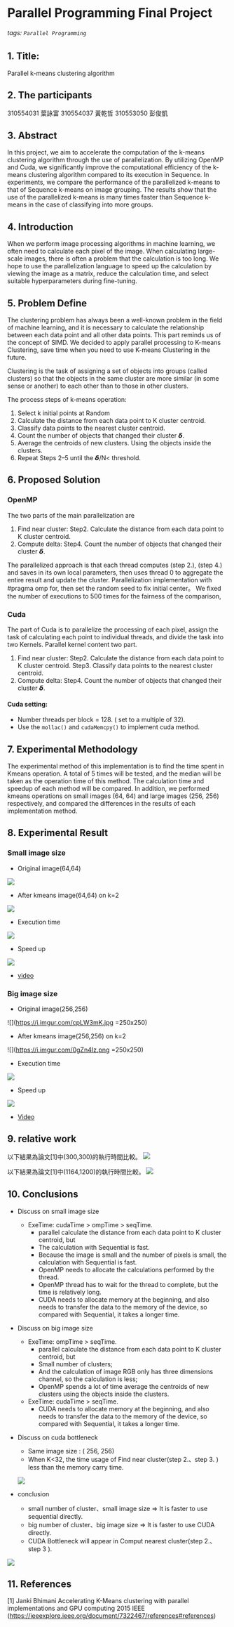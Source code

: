 # Parallel Programming Final Project
###### tags: `Parallel Programming`




## 1. Title: 
Parallel k-means clustering algorithm

## 2. The participants
310554031 葉詠富
310554037 黃乾哲
310553050 彭俊凱

## 3. Abstract

In this project, we aim to accelerate the computation of the k-means clustering algorithm through the use of parallelization. By utilizing OpenMP and Cuda, we significantly improve the computational efficiency of the k-means clustering algorithm compared to its execution in Sequence. In experiments, we compare the performance of the parallelized k-means to that of Sequence k-means on image grouping. The results show that the use of the parallelized k-means is many times faster than Sequence k-means in the case of classifying into more groups.

## 4. Introduction

When we perform image processing algorithms in machine learning, we often need to calculate each pixel of the image. When calculating large-scale images, there is often a problem that the calculation is too long. We hope to use the parallelization language to speed up the calculation by viewing the image as a matrix, reduce the calculation time, and select suitable hyperparameters during fine-tuning.

## 5. Problem Define

The clustering problem has always been a well-known problem in the field of machine learning, and it is necessary to calculate the relationship between each data point and all other data points. This part reminds us of the concept of SIMD. We decided to apply parallel processing to K-means Clustering, save time when you need to use K-means Clustering in the future.

Clustering is the task of assigning a set of objects into groups (called clusters) so that the objects in the same cluster are more similar (in some sense or another) to each other than to those in other clusters.


The process steps of k-means operation:

1. Select k initial points at Random
3. Calculate the distance from each data point to K cluster centroid.
4. Classify data points to the nearest cluster centroid.
5. Count the number of objects that changed their cluster 𝞭.
6. Average the centroids of new clusters. Using the objects inside the clusters.
7. Repeat Steps 2–5 until the 𝞭/N< threshold.





## 6. Proposed Solution

### OpenMP

The two parts of the main parallelization are

1. Find near cluster:
    Step2. Calculate the distance from each data point to K cluster centroid.
2. Compute delta:
    Step4. Count the number of objects that changed their cluster 𝞭.

The parallelized approach is that each thread computes (step 2.), (step 4.) and saves in its own local parameters, then uses thread 0 to aggregate the entire result and update the cluster.
Parallelization implementation with #pragma omp for, then set the random seed to fix initial center。
We fixed the number of executions to 500 times for the fairness of the comparison, 


### Cuda
The part of Cuda is to parallelize the processing of each pixel, assign the task of calculating each point to individual threads, and divide the task into two Kernels. Parallel kernel content two part.

1. Find near cluster:
    Step2. Calculate the distance from each data point to K cluster centroid.
    Step3. Classify data points to the nearest cluster centroid.
2. Compute delta:
    Step4. Count the number of objects that changed their cluster 𝞭.
    
#### Cuda setting:
* Number threads per block = 128. ( set to a multiple of 32).
* Use the `mollac()` and `cudaMemcpy()` to implement cuda method.




## 7. Experimental Methodology

The experimental method of this implementation is to find the time spent in Kmeans operation. A total of 5 times will be tested, and the median will be taken as the operation time of this method. The calculation time and speedup of each method will be compared.
In addition, we performed kmeans operations on small images (64, 64) and large images (256, 256) respectively, and compared the differences in the results of each implementation method.

## 8. Experimental Result

### Small image size

* Original image(64,64)

![](https://i.imgur.com/ja19kej.jpg)


* After kmeans image(64,64) on k=2

![](https://i.imgur.com/mnU1MIC.png)


* Execution time

![](https://i.imgur.com/ftMWhhg.png)


* Speed up

![](https://i.imgur.com/iovqCBl.png)


* [video](https://youtube.com/shorts/75vkMmTzOlQ?feature=share)



### Big image size

* Original image(256,256)

![](https://i.imgur.com/cpLW3mK.jpg =250x250)


* After kmeans image(256,256) on k=2

![](https://i.imgur.com/0gZn4Iz.png =250x250)

* Execution time

![](https://i.imgur.com/X8WOMtK.png)


* Speed up

![](https://i.imgur.com/1mdgg4B.png)

* [Video](https://youtube.com/shorts/8_6e-Ub8CAY?feature=share)



## 9. relative work

以下結果為論文[1]中(300,300)的執行時間比較。
![](https://i.imgur.com/MmQsj0X.png)

以下結果為論文[1]中(1164,1200)的執行時間比較。
![](https://i.imgur.com/XZxljET.png)


## 10. Conclusions

* Discuss on small image size
    * ExeTime: cudaTime > ompTime > seqTime.
        * parallel calculate the distance from each data point to K cluster centroid, but
        * The calculation with Sequential is fast.
        * Because the image is small and the number of pixels is small, the calculation with Sequential is fast.
        * OpenMP needs to allocate the calculations performed by the thread.
        * OpenMP thread has to wait for the thread to complete, but the time is relatively long.
        * CUDA needs to allocate memory at the beginning, and also needs to transfer the data to the memory of the device, so compared with Sequential, it takes a longer time.
        
        
* Discuss on big image size
    * ExeTime: ompTime > seqTime.
        * parallel calculate the distance from each data point to K cluster centroid, but
        * Small number of clusters;
        * And the calculation of image RGB only has three dimensions channel, so the calculation is less;
        * OpenMP spends a lot of time average the centroids of new clusters using the objects inside the clusters. 
    * ExeTime: cudaTime > seqTime.
        * CUDA needs to allocate memory at the beginning, and also needs to transfer the data to the memory of the device, so compared with Sequential, it takes a longer time.

* Discuss on cuda bottleneck
    * Same image size : ( 256, 256)
    * When K<32, the time usage of Find near cluster(step 2.、step 3. ) less than the memory carry time.

    ![](https://i.imgur.com/RcPPDJa.png)

* conclusion
    * small number of cluster、small image size => It is faster to use sequential directly.
    * big number of cluster、big image size => It is faster to use CUDA directly.
    * CUDA Bottleneck will appear in Comput nearest cluster(step 2.、step 3 ).
	
![](https://i.imgur.com/09iLlgn.png)


## 11. References
[1] Janki Bhimani 
Accelerating K-Means clustering with parallel implementations and GPU computing 
2015 IEEE
(https://ieeexplore.ieee.org/document/7322467/references#references)




